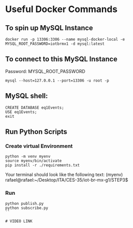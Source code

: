 # Useful Docker Commands
## To spin up MySQL Instance
```
docker run -p 13306:3306 --name mysql-docker-local -e MYSQL_ROOT_PASSWORD=iotbrmx1 -d mysql:latest
```

## To connect to this MySQL Instance
Password: MYSQL_ROOT_PASSWORD
```
mysql --host=127.0.0.1 --port=13306 -u root -p
```
## MySQL shell:
```
CREATE DATABASE eq1Events;
USE eq1Events;
exit
```

## Run Python Scripts

### Create virtual Environment

```
python -m venv myenv
source myenv/bin/activate
pip install -r ./requirements.txt
```

Your terminal should look like the following text:
(myenv) rafael@rafael:~/Desktop/ITA/CES-35/iot-br-mx-g1/STEP3$

### Run

```
python publish.py
python subscribe.py
``

# VIDEO LINK